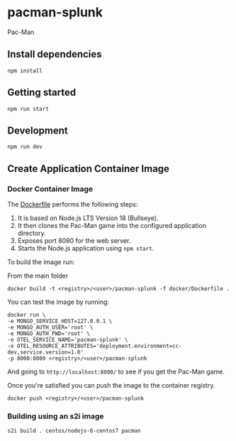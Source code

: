 # pacman-splunk
Pac-Man

## Install dependencies

```
npm install
```

## Getting started

```
npm run start
```

## Development

```
npm run dev
```

## Create Application Container Image

### Docker Container Image

The [Dockerfile](docker/Dockerfile) performs the following steps:

1. It is based on Node.js LTS Version 18 (Bullseye).
1. It then clones the Pac-Man game into the configured application directory.
1. Exposes port 8080 for the web server.
1. Starts the Node.js application using `npm start`.

To build the image run:

From the main folder

```
docker build -t <registry>/<user>/pacman-splunk -f docker/Dockerfile .
```

You can test the image by running:

```
docker run \
-e MONGO_SERVICE_HOST=127.0.0.1 \
-e MONGO_AUTH_USER='root' \
-e MONGO_AUTH_PWD='root' \
-e OTEL_SERVICE_NAME='pacman-splunk' \
-e OTEL_RESOURCE_ATTRIBUTES='deployment.environment=cc-dev,service.version=1.0'
-p 8000:8080 <registry>/<user>/pacman-splunk
```

And going to `http://localhost:8000/` to see if you get the Pac-Man game.

Once you're satisfied you can push the image to the container registry.

```
docker push <registry>/<user>/pacman-splunk
```

### Building using an s2i image

```
s2i build . centos/nodejs-6-centos7 pacman
```
